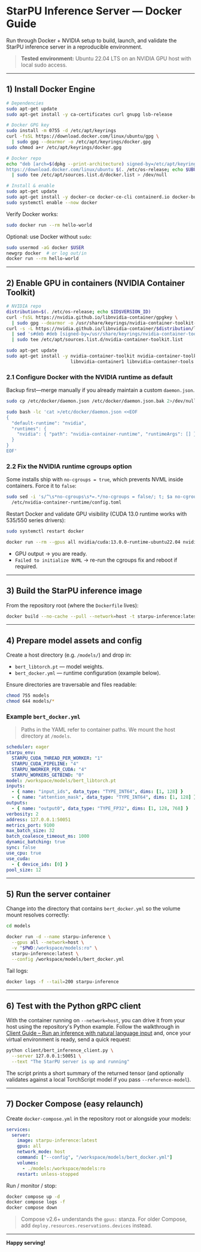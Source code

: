 # StarPU Inference Server — Docker Guide

Run through Docker + NVIDIA setup to build, launch, and validate the StarPU inference server in a reproducible environment.

> **Tested environment:** Ubuntu 22.04 LTS on an NVIDIA GPU host with local sudo access.

---

## 1) Install Docker Engine

```bash
# Dependencies
sudo apt-get update
sudo apt-get install -y ca-certificates curl gnupg lsb-release

# Docker GPG key
sudo install -m 0755 -d /etc/apt/keyrings
curl -fsSL https://download.docker.com/linux/ubuntu/gpg \
  | sudo gpg --dearmor -o /etc/apt/keyrings/docker.gpg
sudo chmod a+r /etc/apt/keyrings/docker.gpg

# Docker repo
echo "deb [arch=$(dpkg --print-architecture) signed-by=/etc/apt/keyrings/docker.gpg] \
https://download.docker.com/linux/ubuntu $(. /etc/os-release; echo $UBUNTU_CODENAME) stable" \
  | sudo tee /etc/apt/sources.list.d/docker.list > /dev/null

# Install & enable
sudo apt-get update
sudo apt-get install -y docker-ce docker-ce-cli containerd.io docker-buildx-plugin docker-compose-plugin
sudo systemctl enable --now docker
```

Verify Docker works:

```bash
sudo docker run --rm hello-world
```

Optional: use Docker without `sudo`:

```bash
sudo usermod -aG docker $USER
newgrp docker  # or log out/in
docker run --rm hello-world
```

---

## 2) Enable GPU in containers (NVIDIA Container Toolkit)

```bash
# NVIDIA repo
distribution=$(. /etc/os-release; echo $ID$VERSION_ID)
curl -fsSL https://nvidia.github.io/libnvidia-container/gpgkey \
  | sudo gpg --dearmor -o /usr/share/keyrings/nvidia-container-toolkit-keyring.gpg
curl -s -L https://nvidia.github.io/libnvidia-container/$distribution/libnvidia-container.list \
  | sed 's#deb #deb [signed-by=/usr/share/keyrings/nvidia-container-toolkit-keyring.gpg] #' \
  | sudo tee /etc/apt/sources.list.d/nvidia-container-toolkit.list

sudo apt-get update
sudo apt-get install -y nvidia-container-toolkit nvidia-container-toolkit-base \
                        libnvidia-container1 libnvidia-container-tools
```

### 2.1 Configure Docker with the NVIDIA runtime as default

Backup first—merge manually if you already maintain a custom `daemon.json`.

```bash
sudo cp /etc/docker/daemon.json /etc/docker/daemon.json.bak 2>/dev/null || true

sudo bash -lc 'cat >/etc/docker/daemon.json <<EOF
{
  "default-runtime": "nvidia",
  "runtimes": {
    "nvidia": { "path": "nvidia-container-runtime", "runtimeArgs": [] }
  }
}
EOF'
```

### 2.2 Fix the NVIDIA runtime cgroups option

Some installs ship with `no-cgroups = true`, which prevents NVML inside containers. Force it to `false`:

```bash
sudo sed -i 's/^\s*no-cgroups\s*=.*/no-cgroups = false/; t; $a no-cgroups = false' \
  /etc/nvidia-container-runtime/config.toml
```

Restart Docker and validate GPU visibility (CUDA 13.0 runtime works with 535/550 series drivers):

```bash
sudo systemctl restart docker

docker run --rm --gpus all nvidia/cuda:13.0.0-runtime-ubuntu22.04 nvidia-smi
```

- GPU output → you are ready.
- `Failed to initialize NVML` → re-run the cgroups fix and reboot if required.

---

## 3) Build the StarPU inference image

From the repository root (where the `Dockerfile` lives):

```bash
docker build --no-cache --pull --network=host -t starpu-inference:latest .
```

---

## 4) Prepare model assets and config

Create a host directory (e.g. `/models/`) and drop in:

- `bert_libtorch.pt` — model weights.
- `bert_docker.yml` — runtime configuration (example below).

Ensure directories are traversable and files readable:

```bash
chmod 755 models
chmod 644 models/*
```

### Example `bert_docker.yml`

> Paths in the YAML refer to container paths. We mount the host directory at `/models`.

```yaml
scheduler: eager
starpu_env:
  STARPU_CUDA_THREAD_PER_WORKER: "1"
  STARPU_CUDA_PIPELINE: "4"
  STARPU_NWORKER_PER_CUDA: "4"
  STARPU_WORKERS_GETBIND: "0"
model: /workspace/models/bert_libtorch.pt
inputs:
  - { name: "input_ids", data_type: "TYPE_INT64", dims: [1, 128] }
  - { name: "attention_mask", data_type: "TYPE_INT64", dims: [1, 128] }
outputs:
  - { name: "output0", data_type: "TYPE_FP32", dims: [1, 128, 768] }
verbosity: 2
address: 127.0.0.1:50051
metrics_port: 9100
max_batch_size: 32
batch_coalesce_timeout_ms: 1000
dynamic_batching: true
sync: false
use_cpu: true
use_cuda:
  - { device_ids: [0] }
pool_size: 12
```

---

## 5) Run the server container

Change into the directory that contains `bert_docker.yml` so the volume mount resolves correctly:

```bash
cd models

docker run -d --name starpu-inference \
  --gpus all --network=host \
  -v "$PWD:/workspace/models:ro" \
  starpu-inference:latest \
  --config /workspace/models/bert_docker.yml
```

Tail logs:

```bash
docker logs -f --tail=200 starpu-inference
```

---

## 6) Test with the Python gRPC client

With the container running on `--network=host`, you can drive it from your host
using the repository's Python example. Follow the walkthrough in
[Client Guide – Run an inference with natural language input](./client_guide.md#3-run-an-inference-with-natural-language-input)
and, once your virtual environment is ready, send a quick request:

```bash
python client/bert_inference_client.py \
  --server 127.0.0.1:50051 \
  --text "The StarPU server is up and running"
```

The script prints a short summary of the returned tensor (and optionally
validates against a local TorchScript model if you pass `--reference-model`).

---

## 7) Docker Compose (easy relaunch)

Create `docker-compose.yml` in the repository root or alongside your models:

```yaml
services:
  server:
    image: starpu-inference:latest
    gpus: all
    network_mode: host
    command: ["--config", "/workspace/models/bert_docker.yml"]
    volumes:
      - ./models:/workspace/models:ro
    restart: unless-stopped
```

Run / monitor / stop:

```bash
docker compose up -d
docker compose logs -f
docker compose down
```

> Compose v2.6+ understands the `gpus:` stanza. For older Compose, add `deploy.resources.reservations.devices` instead.

---

**Happy serving!**
